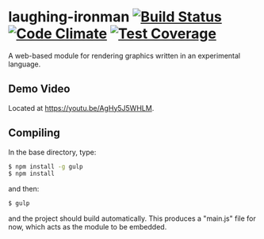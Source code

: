 # laughing-ironman [![Build Status](https://travis-ci.org/FelixMcFelix/laughing-ironman.svg?branch=master)](https://travis-ci.org/FelixMcFelix/laughing-ironman) [![Code Climate](https://codeclimate.com/github/FelixMcFelix/laughing-ironman/badges/gpa.svg)](https://codeclimate.com/github/FelixMcFelix/laughing-ironman) [![Test Coverage](https://codeclimate.com/github/FelixMcFelix/laughing-ironman/badges/coverage.svg)](https://codeclimate.com/github/FelixMcFelix/laughing-ironman)

A web-based module for rendering graphics written in an experimental language.

## Demo Video
Located at https://youtu.be/AgHy5J5WHLM.

## Compiling

In the base directory, type:

```sh
$ npm install -g gulp
$ npm install
```

and then:

```sh
$ gulp
```

and the project should build automatically. This produces a "main.js" file for now, which acts as the module to be embedded.

